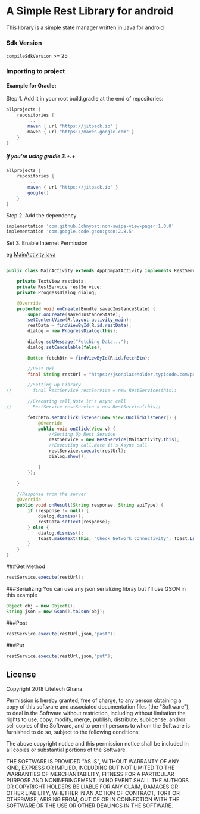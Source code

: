 # A Simple Rest Library for android
This library is a simple state manager written in Java for android

### Sdk Version ###
`compileSdkVersion` >= 25

### Importing to project ###

#### Example for Gradle: ####

Step 1. Add it in your root build.gradle at the end of repositories:
```groovy
allprojects {
	repositories {
		...
		maven { url "https://jitpack.io" }
		maven { url "https://maven.google.com" }
	}
}
```

##### If you're using gradle 3.+.+ 
```groovy
allprojects {
	repositories {
		...
		maven { url "https://jitpack.io" }
		google()
	}
}
```

Step 2. Add the dependency
```groovy
implementation 'com.github.Johnyoat:non-swipe-view-pager:1.0.0'
implementation 'com.google.code.gson:gson:2.8.5'
```

Set 3. Enable Internet Permission

eg [MainActivity.java](https://github.com/Johnyoat/rest-service-lib/blob/master/app/src/main/java/com/litetech/libs/restservice/MainActivity.java)

```java

public class MainActivity extends AppCompatActivity implements RestService.CallBack {

    private TextView restData;
    private RestService restService;
    private ProgressDialog dialog;

    @Override
    protected void onCreate(Bundle savedInstanceState) {
        super.onCreate(savedInstanceState);
        setContentView(R.layout.activity_main);
        restData = findViewById(R.id.restData);
        dialog = new ProgressDialog(this);

        dialog.setMessage("Fetching Data...");
        dialog.setCancelable(false);

        Button fetchBtn = findViewById(R.id.fetchBtn);

        //Rest Url
        final String restUrl = "https://jsonplaceholder.typicode.com/posts";

        //Setting up Library
//        final RestService restService = new RestService(this);

        //Executing call,Note it's Async call
//        RestService restService = new RestService(this);

        fetchBtn.setOnClickListener(new View.OnClickListener() {
            @Override
            public void onClick(View v) {
                //Setting Up Rest Service
                restService = new RestService(MainActivity.this);
                //Executing call,Note it's Async call
                restService.execute(restUrl);
                dialog.show();

            }
        });

    }

    //Response from the server
    @Override
    public void onResult(String response, String apiType) {
        if (response != null) {
            dialog.dismiss();
            restData.setText(response);
        } else {
            dialog.dismiss();
            Toast.makeText(this, "Check Network Connectivity", Toast.LENGTH_SHORT).show();
        }
    }
}

```


###Get Method
```java
restService.execute(restUrl);
```

###Serializing 
You can use any json serializing libray but I'll use GSON in this example

```java
Object obj = new Object();
String json = new Gson().toJson(obj);
```



###Post
```java
restService.execute(restUrl,json,"post");
```

###Put
```java
restService.execute(restUrl,json,"put");
```

## License

Copyright 2018 Litetech Ghana

Permission is hereby granted, free of charge, to any person obtaining a copy of this software and associated documentation files (the "Software"), to deal in the Software without restriction, including without limitation the rights to use, copy, modify, merge, publish, distribute, sublicense, and/or sell copies of the Software, and to permit persons to whom the Software is furnished to do so, subject to the following conditions:

The above copyright notice and this permission notice shall be included in all copies or substantial portions of the Software.

THE SOFTWARE IS PROVIDED "AS IS", WITHOUT WARRANTY OF ANY KIND, EXPRESS OR IMPLIED, INCLUDING BUT NOT LIMITED TO THE WARRANTIES OF MERCHANTABILITY, FITNESS FOR A PARTICULAR PURPOSE AND NONINFRINGEMENT. IN NO EVENT SHALL THE AUTHORS OR COPYRIGHT HOLDERS BE LIABLE FOR ANY CLAIM, DAMAGES OR OTHER LIABILITY, WHETHER IN AN ACTION OF CONTRACT, TORT OR OTHERWISE, ARISING FROM, OUT OF OR IN CONNECTION WITH THE SOFTWARE OR THE USE OR OTHER DEALINGS IN THE SOFTWARE.
